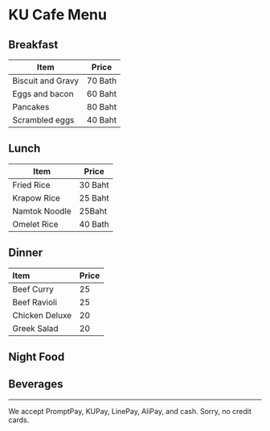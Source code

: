 # KU Cafe Menu


## Breakfast

|Item|Price|
|----|-----|
|Biscuit and Gravy|70 Bath|
|Eggs and bacon|60 Baht|
|Pancakes|80  Baht|
|Scrambled eggs|40  Baht|

## Lunch 
|Item|Price|
|----|-----|
|Fried Rice |30 Baht|
|Krapow Rice| 25 Baht|
|Namtok Noodle| 25Baht|
|Omelet Rice| 40 Bath|

## Dinner

| Item     | Price      |
|:----------|-----------|
| Beef Curry  | 25 |
| Beef Ravioli | 25 |
| Chicken Deluxe  | 20 |
| Greek Salad  | 20 |



## Night Food


## Beverages



---

We accept PromptPay, KUPay, LinePay, AliPay, and cash. Sorry, no credit cards.
